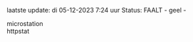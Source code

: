 laatste update: 
di 05-12-2023  7:24   uur 
Status: FAALT - geel - 
<div class="service Y">microstation</div><div class="service G">httpstat</div>